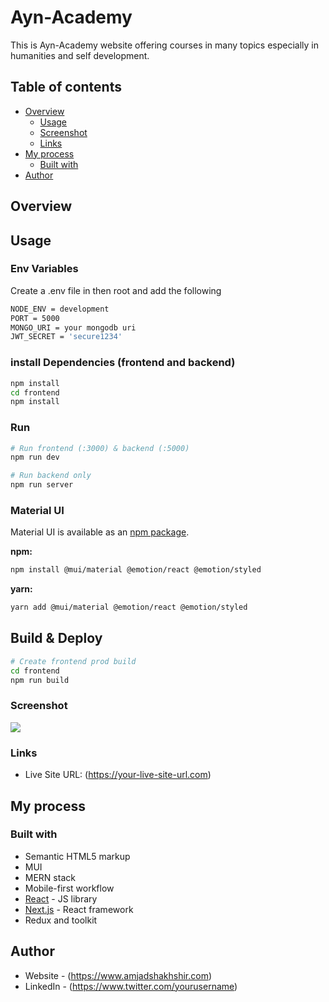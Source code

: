# Ayn-Academy

This is Ayn-Academy website offering courses in many topics especially in 
humanities and self development.

## Table of contents

- [Overview](#overview)
  - [Usage](#usage)
  - [Screenshot](#screenshot)
  - [Links](#links)
- [My process](#my-process)
  - [Built with](#built-with)
- [Author](#author)

## Overview

## Usage

### Env Variables

Create a .env file in then root and add the following

```sh
NODE_ENV = development
PORT = 5000
MONGO_URI = your mongodb uri
JWT_SECRET = 'secure1234'
```

### install Dependencies (frontend and backend)

```sh
npm install
cd frontend
npm install
```
### Run

```sh
# Run frontend (:3000) & backend (:5000)
npm run dev

# Run backend only
npm run server
```

### Material UI

Material UI is available as an [npm package](https://www.npmjs.com/package/@mui/material).

**npm:**

```sh
npm install @mui/material @emotion/react @emotion/styled
```

**yarn:**

```sh
yarn add @mui/material @emotion/react @emotion/styled
```
## Build & Deploy

```sh
# Create frontend prod build
cd frontend
npm run build
```

### Screenshot

![](./screenshot.jpg)

### Links

- Live Site URL: (https://your-live-site-url.com)

## My process

### Built with

- Semantic HTML5 markup
- MUI
- MERN stack
- Mobile-first workflow
- [React](https://reactjs.org/) - JS library
- [Next.js](https://nextjs.org/) - React framework
- Redux and toolkit

## Author

- Website  - (https://www.amjadshakhshir.com)
- LinkedIn - (https://www.twitter.com/yourusername)

